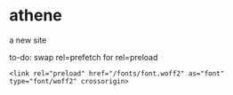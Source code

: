 # athene
a new site

to-do: swap rel=prefetch for rel=preload

    <link rel="preload" href="/fonts/font.woff2" as="font" type="font/woff2" crossorigin>
